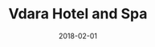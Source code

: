---
layout: site
title: "Vdara Hotel and Spa"
date: 2018-02-01
categories: [entertainment]
version: 1.2.14
major: 1
minor: 2
patch: 14
slug: vdara-hotel-and-spa
link: https://www.vdara.com
permalink: /sites/:slug
---
